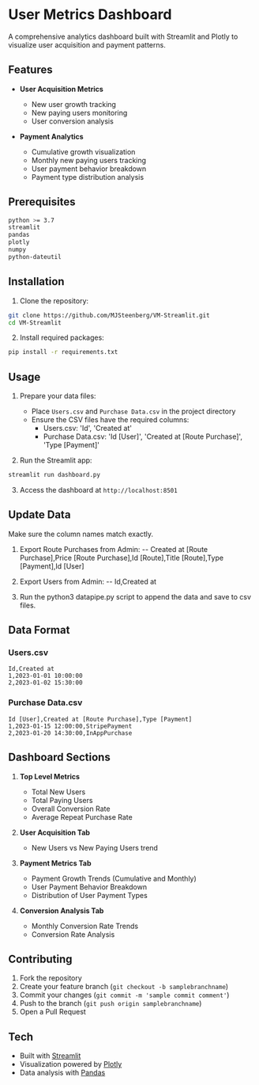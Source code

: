 # User Metrics Dashboard

A comprehensive analytics dashboard built with Streamlit and Plotly to visualize user acquisition and payment patterns.

## Features

- **User Acquisition Metrics**
  - New user growth tracking
  - New paying users monitoring
  - User conversion analysis

- **Payment Analytics**
  - Cumulative growth visualization
  - Monthly new paying users tracking
  - User payment behavior breakdown
  - Payment type distribution analysis

## Prerequisites

```bash
python >= 3.7
streamlit
pandas
plotly
numpy
python-dateutil
```

## Installation

1. Clone the repository:
```bash
git clone https://github.com/MJSteenberg/VM-Streamlit.git
cd VM-Streamlit
```

2. Install required packages:
```bash
pip install -r requirements.txt
```

## Usage

1. Prepare your data files:
   - Place `Users.csv` and `Purchase Data.csv` in the project directory
   - Ensure the CSV files have the required columns:
     - Users.csv: 'Id', 'Created at'
     - Purchase Data.csv: 'Id [User]', 'Created at [Route Purchase]', 'Type [Payment]'

2. Run the Streamlit app:
```bash
streamlit run dashboard.py
```

3. Access the dashboard at `http://localhost:8501`

## Update Data

Make sure the column names match exactly.

1. Export Route Purchases from Admin:
-- Created at [Route Purchase],Price [Route Purchase],Id [Route],Title [Route],Type [Payment],Id [User]

2. Export Users from Admin:
-- Id,Created at

3. Run the python3 datapipe.py script to append the data and save to csv files.


## Data Format

### Users.csv
```csv
Id,Created at
1,2023-01-01 10:00:00
2,2023-01-02 15:30:00
```

### Purchase Data.csv
```csv
Id [User],Created at [Route Purchase],Type [Payment]
1,2023-01-15 12:00:00,StripePayment
2,2023-01-20 14:30:00,InAppPurchase
```

## Dashboard Sections

1. **Top Level Metrics**
   - Total New Users
   - Total Paying Users
   - Overall Conversion Rate
   - Average Repeat Purchase Rate

2. **User Acquisition Tab**
   - New Users vs New Paying Users trend

3. **Payment Metrics Tab**
   - Payment Growth Trends (Cumulative and Monthly)
   - User Payment Behavior Breakdown
   - Distribution of User Payment Types

4. **Conversion Analysis Tab**
   - Monthly Conversion Rate Trends
   - Conversion Rate Analysis

## Contributing

1. Fork the repository
2. Create your feature branch (`git checkout -b samplebranchname`)
3. Commit your changes (`git commit -m 'sample commit comment'`)
4. Push to the branch (`git push origin samplebranchname`)
5. Open a Pull Request


## Tech

- Built with [Streamlit](https://streamlit.io/)
- Visualization powered by [Plotly](https://plotly.com/)
- Data analysis with [Pandas](https://pandas.pydata.org/)
